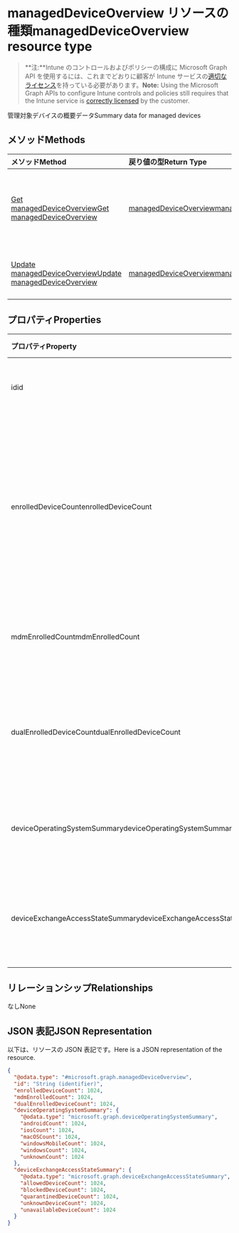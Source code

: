 # <a name="manageddeviceoverview-resource-type"></a><span data-ttu-id="537c8-101">managedDeviceOverview リソースの種類</span><span class="sxs-lookup"><span data-stu-id="537c8-101">managedDeviceOverview resource type</span></span>

> <span data-ttu-id="537c8-102">**注:**Intune のコントロールおよびポリシーの構成に Microsoft Graph API を使用するには、これまでどおりに顧客が Intune サービスの[適切なライセンス](https://go.microsoft.com/fwlink/?linkid=839381)を持っている必要があります。</span><span class="sxs-lookup"><span data-stu-id="537c8-102">**Note:** Using the Microsoft Graph APIs to configure Intune controls and policies still requires that the Intune service is [correctly licensed](https://go.microsoft.com/fwlink/?linkid=839381) by the customer.</span></span>

<span data-ttu-id="537c8-103">管理対象デバイスの概要データ</span><span class="sxs-lookup"><span data-stu-id="537c8-103">Summary data for managed devices</span></span>
## <a name="methods"></a><span data-ttu-id="537c8-104">メソッド</span><span class="sxs-lookup"><span data-stu-id="537c8-104">Methods</span></span>
|<span data-ttu-id="537c8-105">メソッド</span><span class="sxs-lookup"><span data-stu-id="537c8-105">Method</span></span>|<span data-ttu-id="537c8-106">戻り値の型</span><span class="sxs-lookup"><span data-stu-id="537c8-106">Return Type</span></span>|<span data-ttu-id="537c8-107">説明</span><span class="sxs-lookup"><span data-stu-id="537c8-107">Description</span></span>|
|:---|:---|:---|
|[<span data-ttu-id="537c8-108">Get managedDeviceOverview</span><span class="sxs-lookup"><span data-stu-id="537c8-108">Get managedDeviceOverview</span></span>](../api/intune_devices_manageddeviceoverview_get.md)|[<span data-ttu-id="537c8-109">managedDeviceOverview</span><span class="sxs-lookup"><span data-stu-id="537c8-109">managedDeviceOverview</span></span>](../resources/intune_devices_manageddeviceoverview.md)|<span data-ttu-id="537c8-110">[managedDeviceOverview](../resources/intune_devices_manageddeviceoverview.md) オブジェクトのプロパティとリレーションシップを読み取ります。</span><span class="sxs-lookup"><span data-stu-id="537c8-110">Read properties and relationships of [plannerTaskDetails](../resources/intune_devices_manageddeviceoverview.md) object.</span></span>|
|[<span data-ttu-id="537c8-111">Update managedDeviceOverview</span><span class="sxs-lookup"><span data-stu-id="537c8-111">Update managedDeviceOverview</span></span>](../api/intune_devices_manageddeviceoverview_update.md)|[<span data-ttu-id="537c8-112">managedDeviceOverview</span><span class="sxs-lookup"><span data-stu-id="537c8-112">managedDeviceOverview</span></span>](../resources/intune_devices_manageddeviceoverview.md)|<span data-ttu-id="537c8-113">[managedDeviceOverview](../resources/intune_devices_manageddeviceoverview.md) オブジェクトのプロパティを更新します。</span><span class="sxs-lookup"><span data-stu-id="537c8-113">Update the properties of a [calendar](../resources/intune_devices_manageddeviceoverview.md) object.</span></span>|

## <a name="properties"></a><span data-ttu-id="537c8-114">プロパティ</span><span class="sxs-lookup"><span data-stu-id="537c8-114">Properties</span></span>
|<span data-ttu-id="537c8-115">プロパティ</span><span class="sxs-lookup"><span data-stu-id="537c8-115">Property</span></span>|<span data-ttu-id="537c8-116">型</span><span class="sxs-lookup"><span data-stu-id="537c8-116">Type</span></span>|<span data-ttu-id="537c8-117">説明</span><span class="sxs-lookup"><span data-stu-id="537c8-117">Description</span></span>|
|:---|:---|:---|
|<span data-ttu-id="537c8-118">id</span><span class="sxs-lookup"><span data-stu-id="537c8-118">id</span></span>|<span data-ttu-id="537c8-119">文字列型 (String)</span><span class="sxs-lookup"><span data-stu-id="537c8-119">String</span></span>|<span data-ttu-id="537c8-120">概要の一意識別子</span><span class="sxs-lookup"><span data-stu-id="537c8-120">Unique Identifier for the summary</span></span>|
|<span data-ttu-id="537c8-121">enrolledDeviceCount</span><span class="sxs-lookup"><span data-stu-id="537c8-121">enrolledDeviceCount</span></span>|<span data-ttu-id="537c8-122">Int32</span><span class="sxs-lookup"><span data-stu-id="537c8-122">Int32</span></span>|<span data-ttu-id="537c8-123">登録済みデバイスの合計数。</span><span class="sxs-lookup"><span data-stu-id="537c8-123">Total enrolled device count.</span></span> <span data-ttu-id="537c8-124">Intune PC エージェントで管理されている PC デバイスは含まれません</span><span class="sxs-lookup"><span data-stu-id="537c8-124">Does not include PC devices managed via Intune PC Agent</span></span>|
|<span data-ttu-id="537c8-125">mdmEnrolledCount</span><span class="sxs-lookup"><span data-stu-id="537c8-125">mdmEnrolledCount</span></span>|<span data-ttu-id="537c8-126">Int32</span><span class="sxs-lookup"><span data-stu-id="537c8-126">Int32</span></span>|<span data-ttu-id="537c8-127">MDM に登録されているデバイスの数</span><span class="sxs-lookup"><span data-stu-id="537c8-127">The number of devices enrolled in MDM</span></span>|
|<span data-ttu-id="537c8-128">dualEnrolledDeviceCount</span><span class="sxs-lookup"><span data-stu-id="537c8-128">dualEnrolledDeviceCount</span></span>|<span data-ttu-id="537c8-129">Int32</span><span class="sxs-lookup"><span data-stu-id="537c8-129">Int32</span></span>|<span data-ttu-id="537c8-130">MDM と EAS の両方に登録されているデバイスの数</span><span class="sxs-lookup"><span data-stu-id="537c8-130">The number of devices enrolled in both MDM and EAS</span></span>|
|<span data-ttu-id="537c8-131">deviceOperatingSystemSummary</span><span class="sxs-lookup"><span data-stu-id="537c8-131">deviceOperatingSystemSummary</span></span>|[<span data-ttu-id="537c8-132">deviceOperatingSystemSummary</span><span class="sxs-lookup"><span data-stu-id="537c8-132">deviceOperatingSystemSummary</span></span>](../resources/intune_devices_deviceoperatingsystemsummary.md)|<span data-ttu-id="537c8-133">デバイスのオペレーティング システムの概要。</span><span class="sxs-lookup"><span data-stu-id="537c8-133">Device operating system summary.</span></span>|
|<span data-ttu-id="537c8-134">deviceExchangeAccessStateSummary</span><span class="sxs-lookup"><span data-stu-id="537c8-134">deviceExchangeAccessStateSummary</span></span>|[<span data-ttu-id="537c8-135">deviceExchangeAccessStateSummary</span><span class="sxs-lookup"><span data-stu-id="537c8-135">deviceExchangeAccessStateSummary</span></span>](../resources/intune_devices_deviceexchangeaccessstatesummary.md)|<span data-ttu-id="537c8-136">Intune での Exchange アクセス状態の配布</span><span class="sxs-lookup"><span data-stu-id="537c8-136">Distribution of Exchange Access State in Intune</span></span>|

## <a name="relationships"></a><span data-ttu-id="537c8-137">リレーションシップ</span><span class="sxs-lookup"><span data-stu-id="537c8-137">Relationships</span></span>
<span data-ttu-id="537c8-138">なし</span><span class="sxs-lookup"><span data-stu-id="537c8-138">None</span></span>
## <a name="json-representation"></a><span data-ttu-id="537c8-139">JSON 表記</span><span class="sxs-lookup"><span data-stu-id="537c8-139">JSON Representation</span></span>
<span data-ttu-id="537c8-140">以下は、リソースの JSON 表記です。</span><span class="sxs-lookup"><span data-stu-id="537c8-140">Here is a JSON representation of the resource.</span></span>
<!-- {
  "blockType": "resource",
  "keyProperty": "id",
  "@odata.type": "microsoft.graph.managedDeviceOverview"
}
-->
``` json
{
  "@odata.type": "#microsoft.graph.managedDeviceOverview",
  "id": "String (identifier)",
  "enrolledDeviceCount": 1024,
  "mdmEnrolledCount": 1024,
  "dualEnrolledDeviceCount": 1024,
  "deviceOperatingSystemSummary": {
    "@odata.type": "microsoft.graph.deviceOperatingSystemSummary",
    "androidCount": 1024,
    "iosCount": 1024,
    "macOSCount": 1024,
    "windowsMobileCount": 1024,
    "windowsCount": 1024,
    "unknownCount": 1024
  },
  "deviceExchangeAccessStateSummary": {
    "@odata.type": "microsoft.graph.deviceExchangeAccessStateSummary",
    "allowedDeviceCount": 1024,
    "blockedDeviceCount": 1024,
    "quarantinedDeviceCount": 1024,
    "unknownDeviceCount": 1024,
    "unavailableDeviceCount": 1024
  }
}
```



